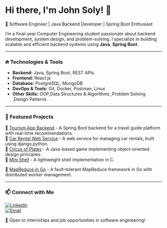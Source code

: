 

# Hi there, I'm John Soly! 👋

 🚀 Software Engineer | Java Backend Developer | Spring Boot Enthusiast

I’m a final-year Computer Engineering student passionate about backend development, system design, and problem-solving. I specialize in building scalable and efficient backend systems using **Java**, **Spring Boot**.

---

### 🔥 Technologies & Tools
- **Backend:** Java, Spring Boot, REST APIs.
- **Frontend:** React.js
- **Database:** PostgreSQL, MongoDB
- **DevOps & Tools:** Git, Docker, Postman, Linux
- **Other Skills:** OOP,Data Structures & Algorithms ,Problem Solving ,Design Patterns

---

### 🌟 Featured Projects
🔹 [Tourism App Backend](https://github.com/GP2025Tourism-app) - A Spring Boot backend for a travel guide platform with real-time recommendations.  
🔹 [Car Rental Web Service](https://github.com/JohnSoly/Car_Rental-Webservice) - A web service for managing car rentals, built using django,python.  
🔹 [Circus of Plates](https://github.com/JohnSoly/Circus-Of-Plates-) - A Java-based game implementing object-oriented design principles.  
🔹 [Mini Shell](https://github.com/JohnSoly/Mini-Shell) - A lightweight shell implementation in C.

🔹 [MapReduce in Go](https://github.com/JohnSoly/mapreduce-go) - A fault-tolerant MapReduce framework in Go with distributed worker management.  


---

### 📫 Connect with Me
[![LinkedIn](https://img.shields.io/badge/LinkedIn-Connect-blue?style=flat&logo=linkedin)](https://www.linkedin.com/in/john-soly-7473812b9/)  
[![Email](https://img.shields.io/badge/Email-Contact-red?style=flat&logo=gmail)](mailto:your.johns0lyy@gmail.com)  

🚀 Open to internships and job opportunities in software engineering!





